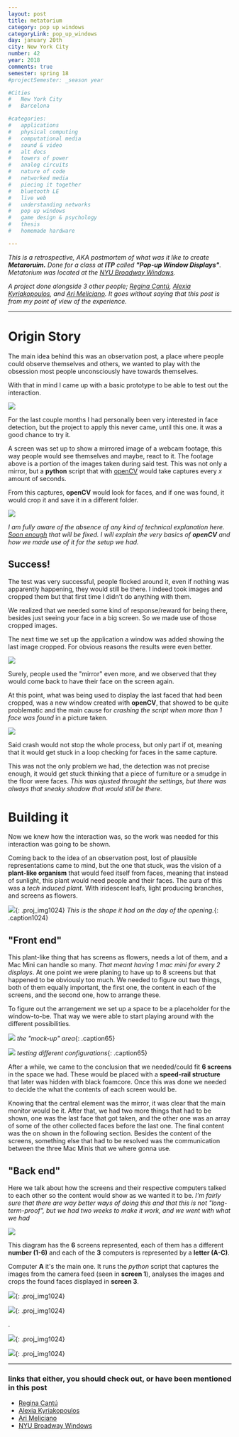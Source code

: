```yaml
---
layout: post
title: metatorium
category: pop up windows
categoryLink: pop_up_windows
day: january 20th
city: New York City
number: 42
year: 2018
comments: true
semester: spring 18
#projectSemester: _season year

#Cities
#	New York City
#	Barcelona

#categories:
#	applications
#	physical computing 
#	computational media 
#	sound & video 
#	alt docs
#	towers of power 
#	analog circuits 
#	nature of code
#	networked media
#	piecing it together
#	bluetooth LE
#	live web
#	understanding networks
#	pop up windows
#	game design & psychology
#	thesis
#	homemade hardware

---
```


_This is a retrospective, AKA postmortem of what was it like to create **Metaroruim.** Done for a class at **ITP** called **"Pop-up Window Displays"**. Metatorium was located at the [NYU Broadway Windows](https://www.google.com/maps/place/40°43'54.9%22N+73°59'29.7%22W/@40.731923,-73.992312,18z/data=!3m1!4b1!4m6!3m5!1s0x0:0x0!7e2!8m2!3d40.7319232!4d-73.9915898)._

_A project done alongside 3 other people; [Regina Cantú](http://www.reginacantu.com/), [Alexia Kyriakopoulos](http://www.alexiak.com), and [Ari Meliciano](http://www.ariciano.com). It goes without saying that this post is from my point of view of the experience._

---

# Origin Story

The main idea behind this was an observation post, a place where people could observe themselves and others, we wanted to play with the obsession most people unconsciously have towards themselves.

With that in mind I came up with a basic prototype to be able to test out the interaction.

![](/img/thumnailsBlog/42_8.gif)

For the last couple months I had personally been very interested in face detection, but the project to apply this never came, until this one. it was a good chance to try it.

A screen was set up to show a mirrored image of a webcam footage, this way people would see themselves and maybe, react to it. The footage above is a portion of the images taken during said test. This was not only a mirror, but a **python** script that with [openCV]() would take captures every _x_ amount of seconds.

From this captures, **openCV** would look for faces, and if one was found, it would crop it and save it in a different folder.

![](/img/thumnailsBlog/42_9.gif)

_I am fully aware of the absence of any kind of technical explanation here. [Soon enough]() that will be fixed. I will explain the very basics of **openCV** and how we made use of it for the setup we had._

## Success!

The test was very successful, people flocked around it, even if nothing was apparently happening, they would still be there. I indeed took images and cropped them but that first time I didn't do anything with them.

We realized that we needed some kind of response/reward for being there, besides just seeing your face in a big screen. So we made use of those cropped images.

The next time we set up the application a window was added showing the last image cropped. For obvious reasons the results were even better.

![](/img/thumnailsBlog/42_10.gif)

Surely, people used the "mirror" even more, and we observed that they would come back to have their face on the screen again.

At this point, what was being used to display the last faced that had been cropped, was a new window created with **openCV**, that showed to be quite problematic and the main cause for _crashing the script when more than 1 face was found_ in a picture taken.

![](/img/thumnailsBlog/42_11.gif)

Said crash would not stop the whole process, but only part if ot, meaning that it would get stuck in a loop checking for faces in the same capture.

This was not the only problem we had, the detection was not precise enough, it would get stuck thinking that a piece of furniture or a smudge in the floor were faces. _This was ajusted throught the settings, but there was always that sneaky shadow that would still be there._

# Building it

Now we knew how the interaction was, so the work was needed for this interaction was going to be shown.

Coming back to the idea of an observation post, lost of plausible representations came to mind, but the one that stuck, was the vision of a **plant-like organism** that would feed itself from faces, meaning that instead of sunlight, this plant would need people and their faces. The aura of this was a _tech induced plant_. With iridescent leafs, light producing branches, and screens as flowers.

![](/img/thumnailsBlog/42_4.png){: .proj_img1024}
_This is the shape it had on the day of the opening._{: .caption1024}

## "Front end"

This plant-like thing that has screens as flowers, needs a lot of them, and a Mac Mini can handle so many. _That meant having 1 mac mini for every 2 displays_. At one point we were planing to have up to 8 screens but that happened to be obviously too much. We needed to figure out two things, both of them equally important, the first one, the content in each of the screens, and the second one, how to arrange these.

To figure out the arrangement we set up a space to be a placeholder for the window-to-be. That way we were able to start playing around with the different possibilities.

![](/img/thumnailsBlog/42_12.png)
*the "mock-up" area*{: .caption65}

![](/img/thumnailsBlog/42_13.png)
*testing different configurations*{: .caption65}

After a while, we came to the conclusion that we needed/could fit **6 screens** in the space we had. These would be placed with a **speed-rail structure** that later was hidden with black foamcore. Once this was done we needed to decide the what the contents of each screen would be.

Knowing that the central element was the mirror, it was clear that the main monitor would be it. After that, we had two more things that had to be shown, one was the last face that got taken, and the other one was an array of some of the other collected faces before the last one. The final content was the on shown in the following section. Besides the content of the screens, something else that had to be resolved was the communication between the three Mac Minis that we where gonna use.

## "Back end"

Here we talk about how the screens and their respective computers talked to each other so the content would show as we wanted it to be.
_I'm fairly sure that there are way better ways of doing this and that this is not "long-term-proof", but we had two weeks to make it work, and we went with what we had_

![](/img/thumnailsBlog/42_7.svg)

 This diagram has the **6** screens represented, each of them has a different **number (1-6)** and each of the **3** computers is represented by a **letter (A-C)**.

Computer **A** it's the main one. It runs the _python_ script that captures the images from the camera feed (seen in **screen 1**), analyses the images and crops the found faces displayed in **screen 3**.

![](/img/thumnailsBlog/42_2.png){: .proj_img1024}

![](/img/thumnailsBlog/42_3.png){: .proj_img1024}

.

![](/img/thumnailsBlog/42_5.png){: .proj_img1024}

![](/img/thumnailsBlog/42_6.png){: .proj_img1024}


---

### links that either, you should check out, or have been mentioned in this post

- [Regina Cantú](http://www.reginacantu.com/)
- [Alexia Kyriakopoulos](http://www.alexiak.com)
- [Ari Meliciano](http://www.ariciano.com)
- [NYU Broadway Windows](https://www.google.com/maps/place/40°43'54.9%22N+73°59'29.7%22W/@40.731923,-73.992312,18z/data=!3m1!4b1!4m6!3m5!1s0x0:0x0!7e2!8m2!3d40.7319232!4d-73.9915898)
